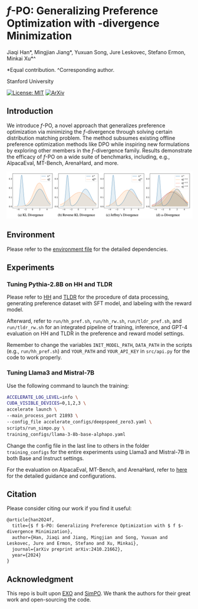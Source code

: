 # $f$-PO: Generalizing Preference Optimization with -divergence Minimization

Jiaqi Han*, Mingjian Jiang*, Yuxuan Song, Jure Leskovec, Stefano Ermon, Minkai Xu*^

*Equal contribution. ^Corresponding author.

Stanford University

[![License: MIT](https://img.shields.io/badge/License-MIT-yellow.svg)](https://github.com/MinkaiXu/fPO/blob/main/LICENSE)
[![ArXiv](https://img.shields.io/static/v1?&logo=arxiv&label=Paper&message=Arxiv:fPO&color=B31B1B)](https://arxiv.org/abs/2410.21662)

## Introduction
We introduce $f$-PO, a novel approach that generalizes preference optimization via minimizing the $f$-divergence through solving certain distribution matching problem.
The method subsumes existing offline preference optimization methods like DPO while inspiring new formulations by exploring other members in the $f$-divergence family.
Results demonstrate the efficacy of $f$-PO on a wide suite of benchmarks, including, e.g., AlpacaEval, MT-Bench, ArenaHard, and more.

![Overview](assets/dist.png "Overview")

## Environment
Please refer to the [environment file](https://github.com/princeton-nlp/SimPO/blob/main/environment.yml) for the detailed dependencies.

## Experiments

### Tuning Pythia-2.8B on HH and TLDR

Please refer to [HH](https://github.com/haozheji/exact-optimization/tree/main/exp/hh_exp) and [TLDR](https://github.com/haozheji/exact-optimization/tree/main/exp/tldr_exp) for the procedure of data processing, generating preference dataset with SFT model, and labeling with the reward model.

Afterward, refer to `run/hh_pref.sh`, `run/hh_rw.sh`, `run/tldr_pref.sh`, and `run/tldr_rw.sh` for an integrated pipeline of training, inference, and GPT-4 evaluation on HH and TLDR in the preference and reward model settings.

Remember to change the variables `INIT_MODEL_PATH`, `DATA_PATH` in the scripts (e.g., `run/hh_pref.sh`) and `YOUR_PATH` and `YOUR_API_KEY` in `src/api.py` for the code to work properly.

### Tuning Llama3 and Mistral-7B

Use the following command to launch the training:
```bash
ACCELERATE_LOG_LEVEL=info \
CUDA_VISIBLE_DEVICES=0,1,2,3 \
accelerate launch \
--main_process_port 21893 \
--config_file accelerate_configs/deepspeed_zero3.yaml \
scripts/run_simpo.py \
training_configs/llama-3-8b-base-alphapo.yaml
```
Change the config file in the last line to others in the folder `training_configs` for the entire experiments using Llama3 and Mistral-7B in both Base and Instruct settings.

For the evaluation on AlpacaEval, MT-Bench, and ArenaHard, refer to [here](https://github.com/princeton-nlp/SimPO/tree/main/eval) for the detailed guidance and configurations.


## Citation

Please consider citing our work if you find it useful:
```
@article{han2024f,
  title={$ f $-PO: Generalizing Preference Optimization with $ f $-divergence Minimization},
  author={Han, Jiaqi and Jiang, Mingjian and Song, Yuxuan and Leskovec, Jure and Ermon, Stefano and Xu, Minkai},
  journal={arXiv preprint arXiv:2410.21662},
  year={2024}
}
```
## Acknowledgment

This repo is built upon [EXO](https://github.com/haozheji/exact-optimization) and [SimPO](https://github.com/princeton-nlp/SimPO). We thank the authors for their great work and open-sourcing the code.